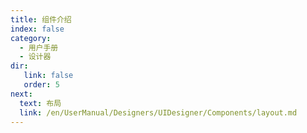 ```yaml
---
title: 组件介绍
index: false
category:
  - 用户手册
  - 设计器
dir:
   link: false
   order: 5
next:
  text: 布局
  link: /en/UserManual/Designers/UIDesigner/Components/layout.md
---
```


